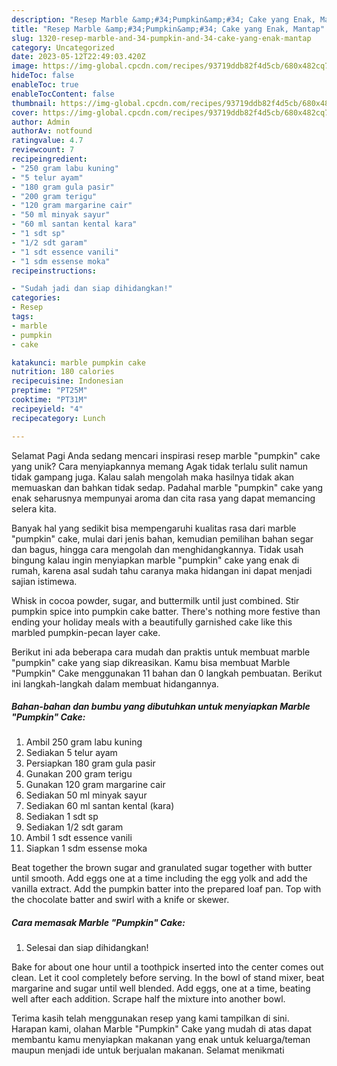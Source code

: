 ```yaml
---
description: "Resep Marble &amp;#34;Pumpkin&amp;#34; Cake yang Enak, Mantap"
title: "Resep Marble &amp;#34;Pumpkin&amp;#34; Cake yang Enak, Mantap"
slug: 1320-resep-marble-and-34-pumpkin-and-34-cake-yang-enak-mantap
category: Uncategorized
date: 2023-05-12T22:49:03.420Z
image: https://img-global.cpcdn.com/recipes/93719ddb82f4d5cb/680x482cq70/marble-pumpkin-cake-foto-resep-utama.jpg
hideToc: false
enableToc: true
enableTocContent: false
thumbnail: https://img-global.cpcdn.com/recipes/93719ddb82f4d5cb/680x482cq70/marble-pumpkin-cake-foto-resep-utama.jpg
cover: https://img-global.cpcdn.com/recipes/93719ddb82f4d5cb/680x482cq70/marble-pumpkin-cake-foto-resep-utama.jpg
author: Admin
authorAv: notfound
ratingvalue: 4.7
reviewcount: 7
recipeingredient:
- "250 gram labu kuning"
- "5 telur ayam"
- "180 gram gula pasir"
- "200 gram terigu"
- "120 gram margarine cair"
- "50 ml minyak sayur"
- "60 ml santan kental kara"
- "1 sdt sp"
- "1/2 sdt garam"
- "1 sdt essence vanili"
- "1 sdm essense moka"
recipeinstructions:

- "Sudah jadi dan siap dihidangkan!"
categories:
- Resep
tags:
- marble
- pumpkin
- cake

katakunci: marble pumpkin cake 
nutrition: 180 calories
recipecuisine: Indonesian
preptime: "PT25M"
cooktime: "PT31M"
recipeyield: "4"
recipecategory: Lunch

---
```



Selamat Pagi Anda sedang mencari inspirasi resep marble &#34;pumpkin&#34; cake yang unik? Cara menyiapkannya memang Agak tidak terlalu sulit namun tidak gampang juga. Kalau salah mengolah maka hasilnya tidak akan memuaskan dan bahkan tidak sedap. Padahal marble &#34;pumpkin&#34; cake yang enak seharusnya mempunyai aroma dan cita rasa yang dapat memancing selera kita.


Banyak hal yang sedikit bisa mempengaruhi kualitas rasa dari marble &#34;pumpkin&#34; cake, mulai dari jenis bahan, kemudian pemilihan bahan segar dan bagus, hingga cara mengolah dan menghidangkannya. Tidak usah bingung kalau ingin menyiapkan marble &#34;pumpkin&#34; cake yang enak di rumah, karena asal sudah tahu caranya maka hidangan ini dapat menjadi sajian istimewa.

Whisk in cocoa powder, sugar, and buttermilk until just combined. Stir pumpkin spice into pumpkin cake batter. There&#39;s nothing more festive than ending your holiday meals with a beautifully garnished cake like this marbled pumpkin-pecan layer cake.


Berikut ini ada beberapa cara mudah dan praktis untuk membuat marble &#34;pumpkin&#34; cake yang siap dikreasikan. Kamu bisa membuat Marble &#34;Pumpkin&#34; Cake menggunakan 11 bahan dan 0 langkah pembuatan. Berikut ini langkah-langkah dalam membuat hidangannya.

<!--inarticleads1-->

##### Bahan-bahan dan bumbu yang dibutuhkan untuk menyiapkan Marble &#34;Pumpkin&#34; Cake:

1. Ambil 250 gram labu kuning
1. Sediakan 5 telur ayam
1. Persiapkan 180 gram gula pasir
1. Gunakan 200 gram terigu
1. Gunakan 120 gram margarine cair
1. Sediakan 50 ml minyak sayur
1. Sediakan 60 ml santan kental (kara)
1. Sediakan 1 sdt sp
1. Sediakan 1/2 sdt garam
1. Ambil 1 sdt essence vanili
1. Siapkan 1 sdm essense moka


Beat together the brown sugar and granulated sugar together with butter until smooth. Add eggs one at a time including the egg yolk and add the vanilla extract. Add the pumpkin batter into the prepared loaf pan. Top with the chocolate batter and swirl with a knife or skewer. 

<!--inarticleads2-->

##### Cara memasak Marble &#34;Pumpkin&#34; Cake:


1. Selesai dan siap dihidangkan!

Bake for about one hour until a toothpick inserted into the center comes out clean. Let it cool completely before serving. In the bowl of stand mixer, beat margarine and sugar until well blended. Add eggs, one at a time, beating well after each addition. Scrape half the mixture into another bowl. 

Terima kasih telah menggunakan resep yang kami tampilkan di sini. Harapan kami, olahan Marble &#34;Pumpkin&#34; Cake yang mudah di atas dapat membantu kamu menyiapkan makanan yang enak untuk keluarga/teman maupun menjadi ide untuk berjualan makanan. Selamat menikmati
